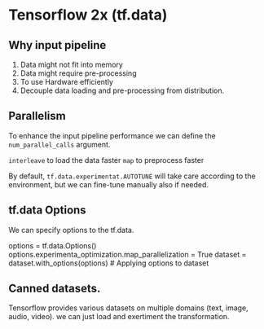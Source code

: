 # Tensorflow 2x (tf.data)

## Why input pipeline

1. Data might not fit into memory
2. Data might require pre-processing
3. To use Hardware efficiently
4. Decouple data loading and pre-processing from distribution. 


## Parallelism 
To enhance the input pipeline performance we can define the `num_parallel_calls` argument. 

`interleave` to load the data faster
`map` to preprocess faster

By default, `tf.data.experimentat.AUTOTUNE` will take care according to the environment, but we can fine-tune manually also if needed. 


## tf.data Options

We can specify options to the tf.data. 

options = tf.data.Options()
options.experimenta_optimization.map_parallelization = True
dataset = dataset.with_options(options)  # Applying options to dataset


## Canned datasets. 

Tensorflow provides various datasets on multiple domains (text, image, audio, video). 
we can just load and exertiment the transformation. 

